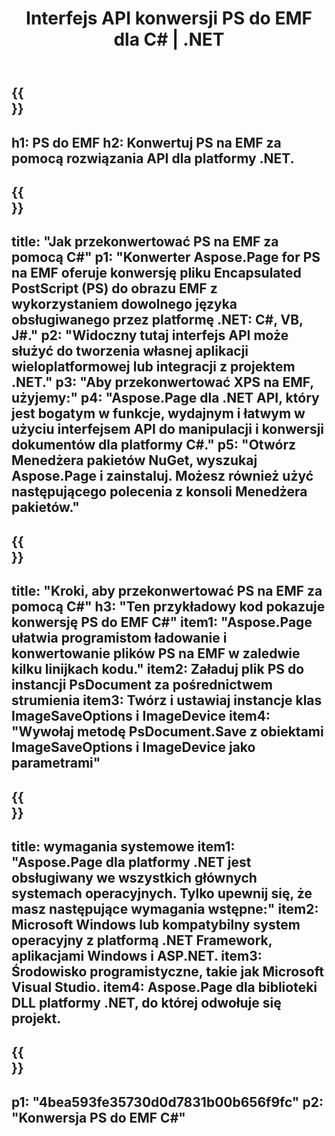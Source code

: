 ﻿---
translation: true
template: /_templates/_conversion-child-net.md
title: Interfejs API konwersji PS do EMF dla C# |  .NET
url: /net/conversion/ps-to-emf/
description: Przykładowy kod konwersji PS do EMF C#. Użyj przykładowego kodu API dla plików wsadowych PS do konwersji EMF w VB.NET, Asp.NET lub dowolnej aplikacji opartej na .NET.
informat: PS
outformat: EMF
otherformats: XPS EPS
---

{{<section banner>}}
---
h1: PS do EMF
h2: Konwertuj PS na EMF za pomocą rozwiązania API dla platformy .NET.
---

{{<section overview>}}
---
title: "Jak przekonwertować PS na EMF za pomocą C#"
p1: "Konwerter Aspose.Page for PS na EMF oferuje konwersję pliku Encapsulated PostScript (PS) do obrazu EMF z wykorzystaniem dowolnego języka obsługiwanego przez platformę .NET: C#, VB, J#."
p2: "Widoczny tutaj interfejs API może służyć do tworzenia własnej aplikacji wieloplatformowej lub integracji z projektem .NET."
p3: "Aby przekonwertować XPS na EMF, użyjemy:"
p4: "Aspose.Page dla .NET API, który jest bogatym w funkcje, wydajnym i łatwym w użyciu interfejsem API do manipulacji i konwersji dokumentów dla platformy C#."
p5: "Otwórz Menedżera pakietów NuGet, wyszukaj Aspose.Page i zainstaluj. Możesz również użyć następującego polecenia z konsoli Menedżera pakietów."
---

{{<section feature1>}}
---
title: "Kroki, aby przekonwertować PS na EMF za pomocą C#"
h3: "Ten przykładowy kod pokazuje konwersję PS do EMF C#"
item1: "Aspose.Page ułatwia programistom ładowanie i konwertowanie plików PS na EMF w zaledwie kilku linijkach kodu."
item2: Załaduj plik PS do instancji PsDocument za pośrednictwem strumienia
item3: Twórz i ustawiaj instancje klas ImageSaveOptions i ImageDevice
item4: "Wywołaj metodę PsDocument.Save z obiektami ImageSaveOptions i ImageDevice jako parametrami"
---

{{<section feature2>}}
---
title: wymagania systemowe
item1: "Aspose.Page dla platformy .NET jest obsługiwany we wszystkich głównych systemach operacyjnych. Tylko upewnij się, że masz następujące wymagania wstępne:"
item2: Microsoft Windows lub kompatybilny system operacyjny z platformą .NET Framework, aplikacjami Windows i ASP.NET.
item3: Środowisko programistyczne, takie jak Microsoft Visual Studio.
item4: Aspose.Page dla biblioteki DLL platformy .NET, do której odwołuje się projekt.
---

{{<section gist>}}
---
p1: "4bea593fe35730d0d7831b00b656f9fc"
p2: "Konwersja PS do EMF C#"
---

